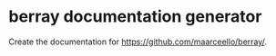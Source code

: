# berray documentation generator

Create the documentation for https://github.com/maarceello/berray/.
